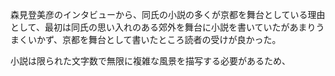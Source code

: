 森見登美彦のインタビューから、同氏の小説の多くが京都を舞台としている理由として、最初は同氏の思い入れのある郊外を舞台に小説を書いていたがあまりうまくいかず、京都を舞台として書いたところ読者の受けが良かった。

小説は限られた文字数で無限に複雑な風景を描写する必要があるため、